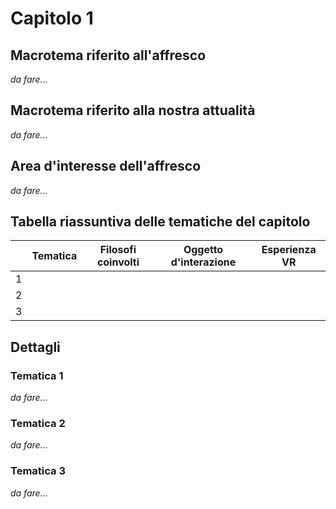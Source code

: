 # Capitolo 1

## Macrotema riferito all'affresco

_da fare..._

## Macrotema riferito alla nostra attualità

_da fare..._

## Area d'interesse dell'affresco

_da fare..._

## Tabella riassuntiva delle tematiche del capitolo

|   | **Tematica**                          | **Filosofi coinvolti** | **Oggetto d'interazione** | **Esperienza VR** |
|---|---------------------------------------|------------------------|---------------------------|-------------------|
| 1 |||||
| 2 |||||
| 3 |||||

## Dettagli

### Tematica 1

_da fare..._

### Tematica 2

_da fare..._

### Tematica 3

_da fare..._
